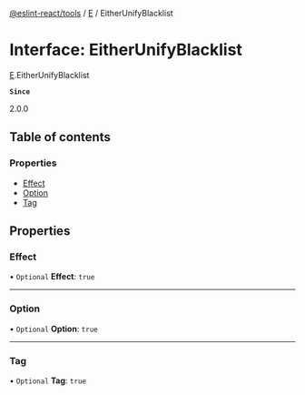 [@eslint-react/tools](../README.md) / [E](../modules/E.md) / EitherUnifyBlacklist

# Interface: EitherUnifyBlacklist

[E](../modules/E.md).EitherUnifyBlacklist

**`Since`**

2.0.0

## Table of contents

### Properties

- [Effect](E.EitherUnifyBlacklist.md#effect)
- [Option](E.EitherUnifyBlacklist.md#option)
- [Tag](E.EitherUnifyBlacklist.md#tag)

## Properties

### Effect

• `Optional` **Effect**: `true`

---

### Option

• `Optional` **Option**: `true`

---

### Tag

• `Optional` **Tag**: `true`
